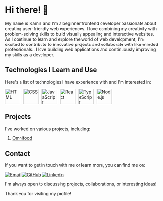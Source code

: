# Hi there! 👋

My name is Kamil, and I'm a beginner frontend developer passionate about creating user-friendly web experiences. I love combining my creativity with problem-solving skills to build visually appealing and interactive websites. As I continue to learn and explore the world of web development, I'm excited to contribute to innovative projects and collaborate with like-minded professionals.. I love building web applications and continuously improving my skills as a developer.

## Technologies I Learn and Use

Here's a list of technologies I have experience with and I'm interested in:
<div style="display: flex; gap: 10px;">
  <img src="https://upload.wikimedia.org/wikipedia/commons/6/61/HTML5_logo_and_wordmark.svg" alt="HTML" width="50" height="50">
  <img src="https://upload.wikimedia.org/wikipedia/commons/d/d5/CSS3_logo_and_wordmark.svg" alt="CSS" width="50" height="50">
  <img src="https://upload.wikimedia.org/wikipedia/commons/9/99/Unofficial_JavaScript_logo_2.svg" alt="JavaScript" width="50" height="50">
  <img src="https://upload.wikimedia.org/wikipedia/commons/a/a7/React-icon.svg" alt="React" width="50" height="50">
  <img src="https://upload.wikimedia.org/wikipedia/commons/4/4c/Typescript_logo_2020.svg" alt="TypeScript" width="50" height="50">
  <img src="https://upload.wikimedia.org/wikipedia/commons/d/d9/Node.js_logo.svg" alt="Node.js" width="50" height="50">
</div>

## Projects

I've worked on various projects, including:

1. [Omnifood](https://kamildolny-omnifood.netlify.app/)

## Contact

If you want to get in touch with me or learn more, you can find me on:

[![Email](https://img.shields.io/badge/Email-%40-ff69b4?style=for-the-badge&logo=mail.ru)](mailto:kamildolny.dev@gmail.com)
[![GitHub](https://img.shields.io/badge/GitHub-%40-181717?style=for-the-badge&logo=github)](https://github.com/Dolnys)
[![LinkedIn](https://img.shields.io/badge/LinkedIn-%40-0077B5?style=for-the-badge&logo=linkedin)](https://www.linkedin.com/in/kamil-dolny-557824226/)

I'm always open to discussing projects, collaborations, or interesting ideas!

Thank you for visiting my profile!
